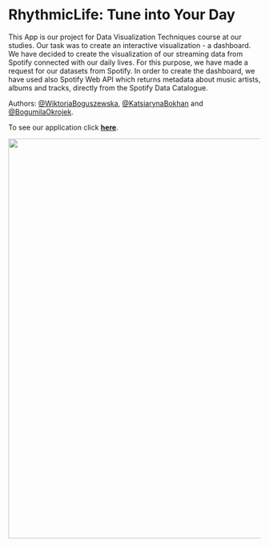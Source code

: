 # RhythmicLife: Tune into Your Day 

This App is our project for Data Visualization Techniques course at our studies. Our task was to create an interactive visualization - a dashboard. We have decided to create the visualization of our streaming data from Spotify connected with our daily lives. For this purpose, we have made a request for our datasets from Spotify. In order to create the dashboard, we have used also Spotify Web API which returns metadata about music artists, albums and tracks, directly from the Spotify Data Catalogue.

Authors: [@WiktoriaBoguszewska](https://github.com/wiktoriaboguszewska), [@KatsiarynaBokhan](https://github.com/kateqwerty001) and [@BogumilaOkrojek](https://github.com/szostkawron).


To see our application click
**[here](https://kateqwerty001.pythonanywhere.com)**.

<div align="center">
  <img src="/screens/main.png" width="800"/>
</div>

